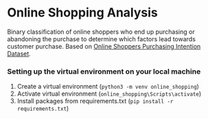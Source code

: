 # Online Shopping Analysis

Binary classification of online shoppers who end up purchasing or abandoning the purchase to determine which factors lead towards customer purchase. Based on [Online Shoppers Purchasing Intention Dataset](https://archive.ics.uci.edu/dataset/468/online+shoppers+purchasing+intention+dataset).

### Setting up the virtual environment on your local machine
1. Create a virtual environment (`python3 -m venv online_shopping`)
2. Activate virtual environment (`online_shopping\Scripts\activate`)
3. Install packages from requirements.txt (`pip install -r requirements.txt`)
